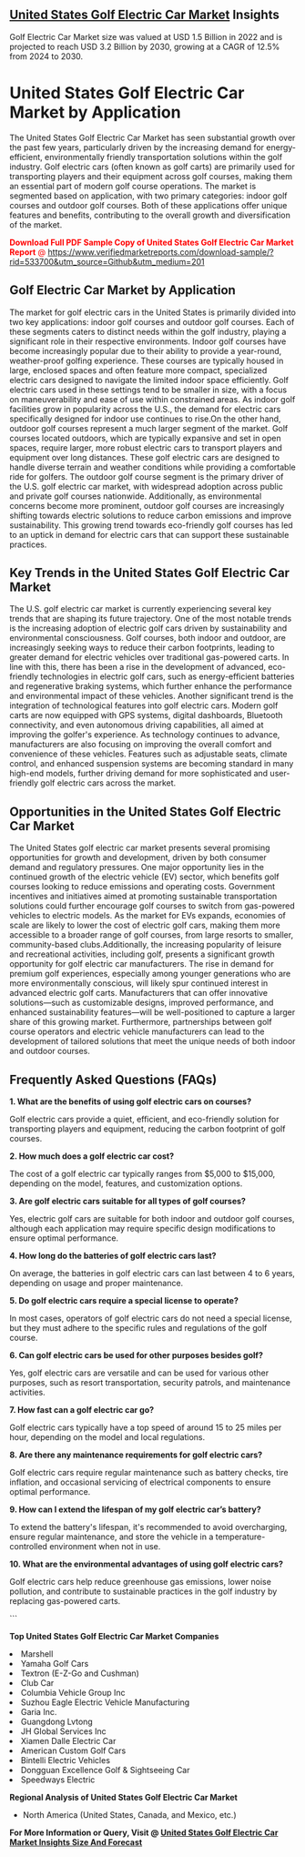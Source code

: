 <h2><a href="https://www.verifiedmarketreports.com/download-sample/?rid=533700&amp;utm_source=Github&amp;utm_medium=201" target="_blank">United States Golf Electric Car Market</a> Insights</h2><p>Golf Electric Car Market size was valued at USD 1.5 Billion in 2022 and is projected to reach USD 3.2 Billion by 2030, growing at a CAGR of 12.5% from 2024 to 2030.</p><p><h1>United States Golf Electric Car Market by Application</h1><p>The United States Golf Electric Car Market has seen substantial growth over the past few years, particularly driven by the increasing demand for energy-efficient, environmentally friendly transportation solutions within the golf industry. Golf electric cars (often known as golf carts) are primarily used for transporting players and their equipment across golf courses, making them an essential part of modern golf course operations. The market is segmented based on application, with two primary categories: indoor golf courses and outdoor golf courses. Both of these applications offer unique features and benefits, contributing to the overall growth and diversification of the market. <p><span class=""><span style="color: #ff0000;"><strong>Download Full PDF Sample Copy of United States Golf Electric Car Market Report</strong> @ </span><a href="https://www.verifiedmarketreports.com/download-sample/?rid=533700&amp;utm_source=Github&amp;utm_medium=201" target="_blank">https://www.verifiedmarketreports.com/download-sample/?rid=533700&amp;utm_source=Github&amp;utm_medium=201</a></span></p></p><h2>Golf Electric Car Market by Application</h2><p>The market for golf electric cars in the United States is primarily divided into two key applications: indoor golf courses and outdoor golf courses. Each of these segments caters to distinct needs within the golf industry, playing a significant role in their respective environments. Indoor golf courses have become increasingly popular due to their ability to provide a year-round, weather-proof golfing experience. These courses are typically housed in large, enclosed spaces and often feature more compact, specialized electric cars designed to navigate the limited indoor space efficiently. Golf electric cars used in these settings tend to be smaller in size, with a focus on maneuverability and ease of use within constrained areas. As indoor golf facilities grow in popularity across the U.S., the demand for electric cars specifically designed for indoor use continues to rise.On the other hand, outdoor golf courses represent a much larger segment of the market. Golf courses located outdoors, which are typically expansive and set in open spaces, require larger, more robust electric cars to transport players and equipment over long distances. These golf electric cars are designed to handle diverse terrain and weather conditions while providing a comfortable ride for golfers. The outdoor golf course segment is the primary driver of the U.S. golf electric car market, with widespread adoption across public and private golf courses nationwide. Additionally, as environmental concerns become more prominent, outdoor golf courses are increasingly shifting towards electric solutions to reduce carbon emissions and improve sustainability. This growing trend towards eco-friendly golf courses has led to an uptick in demand for electric cars that can support these sustainable practices.<h2>Key Trends in the United States Golf Electric Car Market</h2><p>The U.S. golf electric car market is currently experiencing several key trends that are shaping its future trajectory. One of the most notable trends is the increasing adoption of electric golf cars driven by sustainability and environmental consciousness. Golf courses, both indoor and outdoor, are increasingly seeking ways to reduce their carbon footprints, leading to greater demand for electric vehicles over traditional gas-powered carts. In line with this, there has been a rise in the development of advanced, eco-friendly technologies in electric golf cars, such as energy-efficient batteries and regenerative braking systems, which further enhance the performance and environmental impact of these vehicles. Another significant trend is the integration of technological features into golf electric cars. Modern golf carts are now equipped with GPS systems, digital dashboards, Bluetooth connectivity, and even autonomous driving capabilities, all aimed at improving the golfer's experience. As technology continues to advance, manufacturers are also focusing on improving the overall comfort and convenience of these vehicles. Features such as adjustable seats, climate control, and enhanced suspension systems are becoming standard in many high-end models, further driving demand for more sophisticated and user-friendly golf electric cars across the market.<h2>Opportunities in the United States Golf Electric Car Market</h2><p>The United States golf electric car market presents several promising opportunities for growth and development, driven by both consumer demand and regulatory pressures. One major opportunity lies in the continued growth of the electric vehicle (EV) sector, which benefits golf courses looking to reduce emissions and operating costs. Government incentives and initiatives aimed at promoting sustainable transportation solutions could further encourage golf courses to switch from gas-powered vehicles to electric models. As the market for EVs expands, economies of scale are likely to lower the cost of electric golf cars, making them more accessible to a broader range of golf courses, from large resorts to smaller, community-based clubs.Additionally, the increasing popularity of leisure and recreational activities, including golf, presents a significant growth opportunity for golf electric car manufacturers. The rise in demand for premium golf experiences, especially among younger generations who are more environmentally conscious, will likely spur continued interest in advanced electric golf carts. Manufacturers that can offer innovative solutions—such as customizable designs, improved performance, and enhanced sustainability features—will be well-positioned to capture a larger share of this growing market. Furthermore, partnerships between golf course operators and electric vehicle manufacturers can lead to the development of tailored solutions that meet the unique needs of both indoor and outdoor courses.<h2>Frequently Asked Questions (FAQs)</h2><p><strong>1. What are the benefits of using golf electric cars on courses?</strong></p><p>Golf electric cars provide a quiet, efficient, and eco-friendly solution for transporting players and equipment, reducing the carbon footprint of golf courses.</p><p><strong>2. How much does a golf electric car cost?</strong></p><p>The cost of a golf electric car typically ranges from $5,000 to $15,000, depending on the model, features, and customization options.</p><p><strong>3. Are golf electric cars suitable for all types of golf courses?</strong></p><p>Yes, electric golf cars are suitable for both indoor and outdoor golf courses, although each application may require specific design modifications to ensure optimal performance.</p><p><strong>4. How long do the batteries of golf electric cars last?</strong></p><p>On average, the batteries in golf electric cars can last between 4 to 6 years, depending on usage and proper maintenance.</p><p><strong>5. Do golf electric cars require a special license to operate?</strong></p><p>In most cases, operators of golf electric cars do not need a special license, but they must adhere to the specific rules and regulations of the golf course.</p><p><strong>6. Can golf electric cars be used for other purposes besides golf?</strong></p><p>Yes, golf electric cars are versatile and can be used for various other purposes, such as resort transportation, security patrols, and maintenance activities.</p><p><strong>7. How fast can a golf electric car go?</strong></p><p>Golf electric cars typically have a top speed of around 15 to 25 miles per hour, depending on the model and local regulations.</p><p><strong>8. Are there any maintenance requirements for golf electric cars?</strong></p><p>Golf electric cars require regular maintenance such as battery checks, tire inflation, and occasional servicing of electrical components to ensure optimal performance.</p><p><strong>9. How can I extend the lifespan of my golf electric car’s battery?</strong></p><p>To extend the battery's lifespan, it's recommended to avoid overcharging, ensure regular maintenance, and store the vehicle in a temperature-controlled environment when not in use.</p><p><strong>10. What are the environmental advantages of using golf electric cars?</strong></p><p>Golf electric cars help reduce greenhouse gas emissions, lower noise pollution, and contribute to sustainable practices in the golf industry by replacing gas-powered carts.</p>```</p><p><strong>Top United States Golf Electric Car Market Companies</strong></p><div data-test-id=""><p><li>Marshell</li><li> Yamaha Golf Cars</li><li> Textron (E-Z-Go and Cushman)</li><li> Club Car</li><li> Columbia Vehicle Group Inc</li><li> Suzhou Eagle Electric Vehicle Manufacturing</li><li> Garia Inc.</li><li> Guangdong Lvtong</li><li> JH Global Services Inc</li><li> Xiamen Dalle Electric Car</li><li> American Custom Golf Cars</li><li> Bintelli Electric Vehicles</li><li> Dongguan Excellence Golf & Sightseeing Car</li><li> Speedways Electric</li></p><div><strong>Regional Analysis of&nbsp;United States Golf Electric Car Market</strong></div><ul><li dir="ltr"><p dir="ltr">North America&nbsp;(United States, Canada, and Mexico, etc.)</p></li></ul><p><strong>For More Information or Query, Visit @&nbsp;</strong><strong><a href="https://www.verifiedmarketreports.com/product/golf-electric-car-market/?utm_source=Github&amp;utm_medium=201" target="_blank">United States Golf Electric Car Market Insights Size And Forecast</a></strong></p></div>
